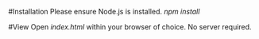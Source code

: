 #Installation
Please ensure Node.js is installed.
*npm install*

#View
Open *index.html* within your browser of choice. No server required.
